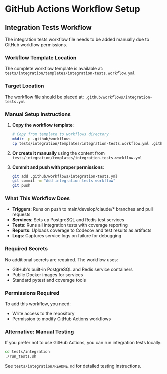 # GitHub Actions Workflow Setup

## Integration Tests Workflow

The integration tests workflow file needs to be added manually due to GitHub workflow permissions.

### Workflow Template Location

The complete workflow template is available at:
`tests/integration/templates/integration-tests.workflow.yml`

### Target Location

The workflow file should be placed at: `.github/workflows/integration-tests.yml`

### Manual Setup Instructions

1. **Copy the workflow template**:
   ```bash
   # Copy from template to workflows directory
   mkdir -p .github/workflows
   cp tests/integration/templates/integration-tests.workflow.yml .github/workflows/integration-tests.yml
   ```

2. **Or create it manually** using the content from `tests/integration/templates/integration-tests.workflow.yml`

3. **Commit and push with proper permissions**:
   ```bash
   git add .github/workflows/integration-tests.yml
   git commit -m "Add integration tests workflow"
   git push
   ```

### What This Workflow Does

- **Triggers**: Runs on push to main/develop/claude/* branches and pull requests
- **Services**: Sets up PostgreSQL and Redis test services
- **Tests**: Runs all integration tests with coverage reporting
- **Reports**: Uploads coverage to Codecov and test results as artifacts
- **Logs**: Captures service logs on failure for debugging

### Required Secrets

No additional secrets are required. The workflow uses:
- GitHub's built-in PostgreSQL and Redis service containers
- Public Docker images for services
- Standard pytest and coverage tools

### Permissions Required

To add this workflow, you need:
- Write access to the repository
- Permission to modify GitHub Actions workflows

### Alternative: Manual Testing

If you prefer not to use GitHub Actions, you can run integration tests locally:

```bash
cd tests/integration
./run_tests.sh
```

See `tests/integration/README.md` for detailed testing instructions.
